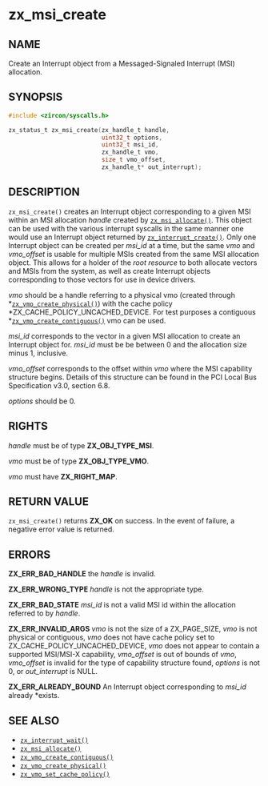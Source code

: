 # zx_msi_create

## NAME

<!-- Updated by update-docs-from-fidl, do not edit. -->

Create an Interrupt object from a Messaged-Signaled Interrupt (MSI) allocation.

## SYNOPSIS

<!-- Updated by update-docs-from-fidl, do not edit. -->

```c
#include <zircon/syscalls.h>

zx_status_t zx_msi_create(zx_handle_t handle,
                          uint32_t options,
                          uint32_t msi_id,
                          zx_handle_t vmo,
                          size_t vmo_offset,
                          zx_handle_t* out_interrupt);
```

## DESCRIPTION

`zx_msi_create()` creates an Interrupt object corresponding to a given MSI
within an MSI allocation *handle* created by [`zx_msi_allocate()`]. This
object can be used with the various interrupt syscalls in the same manner one
would use an Interrupt object returned by [`zx_interrupt_create()`]. Only one
Interrupt object can be created per *msi_id* at a time, but the same *vmo* and
*vmo_offset* is usable for multiple MSIs created from the same MSI allocation
object. This allows for a holder of the *root resource* to both allocate vectors
and MSIs from the system, as well as create Interrupt objects corresponding to
those vectors for use in device drivers.

*vmo* should be a handle referring to a physical vmo (created through
*[`zx_vmo_create_physical()`]) with the cache policy
*ZX_CACHE_POLICY_UNCACHED_DEVICE. For test purposes a contiguous
*[`zx_vmo_create_contiguous()`] vmo can be used.

*msi_id* corresponds to the vector in a given MSI allocation to create an Interrupt
object for. *msi_id* must be be between 0 and the allocation size minus 1, inclusive.

*vmo_offset* corresponds to the offset within *vmo* where the MSI capability
structure begins. Details of this structure can be found in the PCI Local Bus
Specification v3.0, section 6.8.

*options* should be 0.


## RIGHTS

<!-- Updated by update-docs-from-fidl, do not edit. -->

*handle* must be of type **ZX_OBJ_TYPE_MSI**.

*vmo* must be of type **ZX_OBJ_TYPE_VMO**.

*vmo* must have **ZX_RIGHT_MAP**.

## RETURN VALUE

`zx_msi_create()` returns **ZX_OK** on success. In the event of failure, a
negative error value is returned.

## ERRORS

**ZX_ERR_BAD_HANDLE** the *handle* is invalid.

**ZX_ERR_WRONG_TYPE** *handle* is not the appropriate type.

**ZX_ERR_BAD_STATE** *msi_id* is not a valid MSI id within the allocation
referred to by *handle*.

**ZX_ERR_INVALID_ARGS** *vmo* is not the size of a ZX_PAGE_SIZE, *vmo* is not
physical or contiguous, *vmo* does not have cache policy set to
ZX_CACHE_POLICY_UNCACHED_DEVICE, *vmo* does not appear to contain a supported
MSI/MSI-X capability, *vmo_offset* is out of bounds of *vmo*, *vmo_offset* is
invalid for the type of capability structure found, *options* is not 0, or
*out_interrupt* is NULL.

**ZX_ERR_ALREADY_BOUND** An Interrupt object corresponding to *msi_id* already
*exists.

## SEE ALSO

 - [`zx_interrupt_wait()`]
 - [`zx_msi_allocate()`]
 - [`zx_vmo_create_contiguous()`]
 - [`zx_vmo_create_physical()`]
 - [`zx_vmo_set_cache_policy()`]

<!-- References updated by update-docs-from-fidl, do not edit. -->

[`zx_interrupt_create()`]: interrupt_create.md
[`zx_interrupt_wait()`]: interrupt_wait.md
[`zx_msi_allocate()`]: msi_allocate.md
[`zx_vmo_create_contiguous()`]: vmo_create_contiguous.md
[`zx_vmo_create_physical()`]: vmo_create_physical.md
[`zx_vmo_set_cache_policy()`]: vmo_set_cache_policy.md

